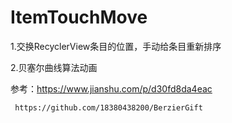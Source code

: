 # ItemTouchMove

1.交换RecyclerView条目的位置，手动给条目重新排序

2.贝塞尔曲线算法动画

参考：https://www.jianshu.com/p/d30fd8da4eac

     https://github.com/18380438200/BerzierGift
